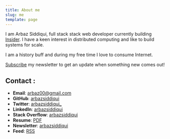 ```yaml
---
title: About me
slug: me
template: page
---
```


I am Arbaz Siddiqui, full stack stack web developer currently building [Insider](https://insider.in/).
I have a keen interest in distributed computing and like to build systems for scale.

I am a history buff and during my free time I love to consume Internet.

[Subscribe](https://arbazsiddiqui.substack.com) my newsletter to get an update when something new comes out!

## Contact :

- **Email**: [arbaz00@gmail.com](mailto:arbaz00@gmail.com)
- **GitHub**: [arbazsiddiqui](https://github.com/arbazsiddiqui)
- **Twitter**: [arbazsiddiqui_](https://twitter.com/arbazsiddiqui_)
- **LinkedIn**: [arbazsiddiqui](https://www.linkedin.com/in/arbazsiddiqui)
- **Stack Overflow**: [arbazsiddiqui](https://stackoverflow.com/users/5182824/arbaz-siddiqui)
- **Resume**: [PDF](../images/resume.pdf)
- **Newsletter**: [arbazsiddiqui](https://arbazsiddiqui.substack.com)
- **Feed**: [RSS](https://www.arbazsiddiqui.me/rss.xml)